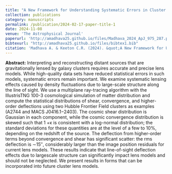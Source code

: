 ```yaml
---
title: "A New Framework for Understanding Systematic Errors in Cluster Lens Modeling. III. Deflection from Large-Scale Structure"
collection: publications
category: manuscripts
permalink: /publication/2024-02-17-paper-title-1
date: 2024-11-08
venue: 'The Astrophysical Journal'
paperurl: 'http://amadhava25.github.io/files/Madhava_2024_ApJ_975_287.pdf'
bibtexurl: "http://amadhava25.github.io/files/bibtex1.bib"
citation: 'Madhava A. & Keeton C.R. (2024). &quot;A New Framework for Understanding Systematic Errors in Cluster Lens Modeling. III. Deflection from Large-Scale Structure.&quot; <i>The Astrophysical Journal</i>. 975(2), e287.'
---
```


**Abstract:** Interpreting and reconstructing distant sources that are gravitationally lensed by galaxy clusters requires accurate and precise lens models. While high-quality data sets have reduced statistical errors in such models, systematic errors remain important. We examine systematic lensing effects caused by density fluctuations due to large-scale structure along the line of sight. We use a multiplane ray-tracing algorithm with the IllustrisTNG 100-3 cosmological simulation of matter distribution and compute the statistical distributions of shear, convergence, and higher-order deflections using two Hubble Frontier Field clusters as examples (A2744 and MACS J0416.1−2403). The cosmic shear distribution is Gaussian in each component, while the cosmic convergence distribution is skewed such that 1 +κ is consistent with a log-normal distribution; the standard deviations for these quantities are at the level of a few to 10%, depending on the redshift of the source. The deflection from higher-order terms beyond convergence and shear has significant scatter: the rms deflection is ∼15″, considerably larger than the image position residuals for current lens models. These results indicate that line-of-sight deflection effects due to largescale structure can significantly impact lens models and should not be neglected. We present results in forms that can be incorporated into future cluster lens models.
